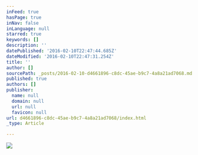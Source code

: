 ```yaml
---
inFeed: true
hasPage: true
inNav: false
inLanguage: null
starred: true
keywords: []
description: ''
datePublished: '2016-02-10T22:47:44.685Z'
dateModified: '2016-02-10T22:47:31.254Z'
title: ''
author: []
sourcePath: _posts/2016-02-10-d4661896-c8dc-45ae-b9c7-4a8a21ad7068.md
published: true
authors: []
publisher:
  name: null
  domain: null
  url: null
  favicon: null
url: d4661896-c8dc-45ae-b9c7-4a8a21ad7068/index.html
_type: Article

---
```

![](https://s3-us-west-2.amazonaws.com/the-grid-img/p/fc6e9ba428c428ca4292833b626f17aa641f1cae.jpg)
